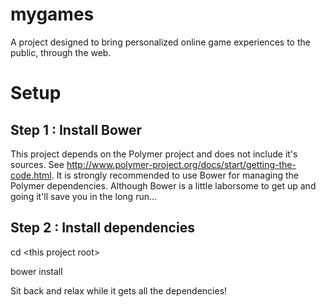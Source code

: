 mygames
=======

A project designed to bring personalized online game experiences to the public, through the web.

Setup
=====

Step 1 : Install Bower
----------------------
This project depends on the Polymer project and does not include it's sources.  See http://www.polymer-project.org/docs/start/getting-the-code.html.  It is strongly recommended to use Bower for managing the Polymer dependencies.  Although Bower is a little laborsome to get up and going it'll save you in the long run...

Step 2 : Install dependencies
-----------------------------
cd \<this project root\>

bower install

Sit back and relax while it gets all the dependencies!
